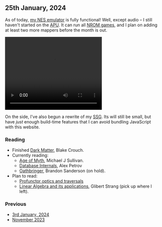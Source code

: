 ## 25th January, 2024

As of today, [my NES emulator](https://github.com/srijan-paul/nez/) is fully functional!
Well, except audio – I still haven't started on the [APU](https://www.nesdev.org/wiki/APU).
It can run all [NROM games](https://nesdir.github.io/mapper0.html), and I plan on adding at least two more mappers before the month is out.

<video width="320" height="240" autoplay>
  <source src="/assets/video/mario-nez.mp4" type="video/mp4">
</video> 

On the side, I've also begun a rewrite of my [SSG](https://github.com/srijan-paul/bark).
Its will still be small, but have *just* enough build-time features that I can avoid bundling JavaScript with this website.

### Reading

- Finished [Dark Matter](https://www.goodreads.com/en/book/show/27833670), Blake Crouch.
- Currently reading: 
	- [Age of Myth](https://www.goodreads.com/book/show/26863057-age-of-myth), Michael J Sullivan.
	- [Database Internals](https://www.databass.dev/), Alex Petrov
	- [Oathbringer](https://en.wikipedia.org/wiki/Oathbringer), Brandon Sanderson (on hold).
- Plan to read:
	- [Profunctor optics and traversals](https://arxiv.org/pdf/2001.08045.pdf)
	- [Linear Algebra and its applications](https://www.amazon.in/Linear-Algebra-Applications-Gilbert-Strang), Glibert Strang (pick up where I left).

### Previous

- [3rd January, 2024](/now/jan-3-2024)
- [November 2023](/now/nov-2023)

